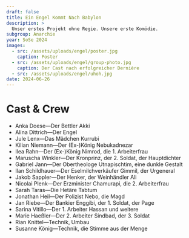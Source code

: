 ```yaml
---
draft: false
title: Ein Engel Kommt Nach Babylon
description: >
  Unser erstes Projekt ohne Regie. Unsere erste Komödie.
subgroup: Anarchie
year: SoSe 2024
images:
  - src: /assets/uploads/engel/poster.jpg
    caption: Poster
  - src: /assets/uploads/engel/group-photo.jpg
    caption: Der Cast nach erfolgreicher Dernière
  - src: /assets/uploads/engel/uhoh.jpg
date: 2024-06-26
---
```


<div><h1>Cast & Crew</h1></div>

<div>
<ul>
  <li>Anka Doese—Der Bettler Akki</li>
  <li>Alina Dittrich—Der Engel</li>
  <li>Jule Lenx—Das Mädchen Kurrubi</li>
  <li>Kilian Niemann—Der (Ex-)König Nebukadnezar</li>
  <li>Ilea Rahn—Der (Ex-)König Nimrod, die 1. Arbeiterfrau</li>
  <li>Maruscha Winkler—Der Kronprinz, der 2. Soldat, der Hauptdichter</li>
  <li>Gabriel Jann—Der Obertheologe Utnapischtim, eine dunkle Gestalt</li>
  <li>Ilan Schildhauer—Der Eselmilchverkäufer Gimmil, der Urgeneral</li>
  <li>Jakob Sappler—Der Henker, der Weinhändler Ali</li>
  <li>Nicolai Plenk—Der Erzminister Chamurapi, die 2. Arbeiterfrau</li>
  <li>Sarah Taras—Die Hetäre Tabtum</li>
  <li>Jonathan Heil—Der Polizist Nebo, die Magd</li>
  <li>Jan Riebe—Der Bankier Enggibi, der 1. Soldat, der Page</li>
  <li>Sarina Vitillo—Der 1. Arbeiter Hassan und weitere</li>
  <li>Marie Haeßler—Der 2. Arbeiter Sindbad, der 3. Soldat</li>
  <li>Rian Knittel—Technik, Umbau</li>
  <li>Susanne König—Technik, die Stimme aus der Menge</li>
</ul>
</div>
